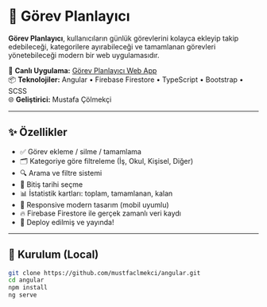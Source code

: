 # 🧠 Görev Planlayıcı

**Görev Planlayıcı**, kullanıcıların günlük görevlerini kolayca ekleyip takip edebileceği, kategorilere ayırabileceği ve tamamlanan görevleri yönetebileceği modern bir web uygulamasıdır.

🔗 **Canlı Uygulama:** [Görev Planlayıcı Web App](https://gorev-takip-b6356.web.app)  
📦 **Teknolojiler:** Angular • Firebase Firestore • TypeScript • Bootstrap • SCSS  
🌐 **Geliştirici:** Mustafa Çölmekçi

---

## ✨ Özellikler

- ✅ Görev ekleme / silme / tamamlama
- 🗂️ Kategoriye göre filtreleme (İş, Okul, Kişisel, Diğer)
- 🔍 Arama ve filtre sistemi
- 📆 Bitiş tarihi seçme
- 📊 İstatistik kartları: toplam, tamamlanan, kalan
- 🌈 Responsive modern tasarım (mobil uyumlu)
- 🔥 Firebase Firestore ile gerçek zamanlı veri kaydı
- 🚀 Deploy edilmiş ve yayında!

---

## 🚀 Kurulum (Local)

```bash
git clone https://github.com/mustfaclmekci/angular.git
cd angular
npm install
ng serve
